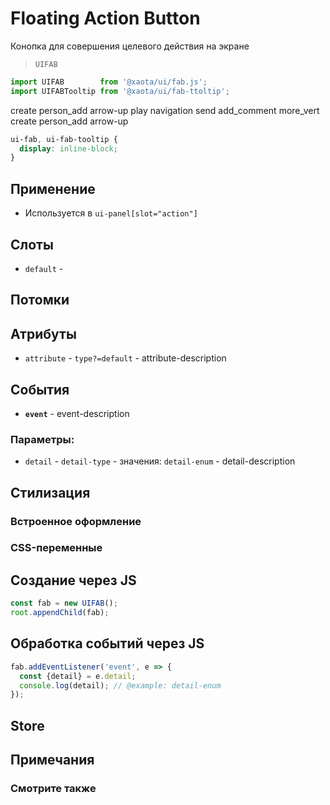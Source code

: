 # Floating Action Button
Конопка для совершения целевого действия на экране

> `UIFAB`

```javascript
import UIFAB        from '@xaota/ui/fab.js';
import UIFABTooltip from '@xaota/ui/fab-ttoltip';
```

<ui-html>
  <ui-fab>create</ui-fab>
  <ui-fab>person_add</ui-fab>
  <ui-fab>arrow-up</ui-fab>
  <ui-fab>play</ui-fab>
  <ui-fab>navigation</ui-fab>
  <ui-fab>send</ui-fab>
  <ui-fab>add_comment</ui-fab>
  <ui-fab>more_vert</ui-fab>
</ui-html>

<ui-html>
  <ui-fab-tooltip content="создать">create</ui-fab-tooltip>
  <ui-fab-tooltip content="добавить человека">person_add</ui-fab-tooltip>
  <ui-fab-tooltip content="вверх">arrow-up</ui-fab-tooltip>
</ui-html>

```css
ui-fab, ui-fab-tooltip {
  display: inline-block;
}
```

## Применение
* Используется в `ui-panel[slot="action"]`

## Слоты
* `default` -


## Потомки


## Атрибуты

* `attribute` - `type?=default` - attribute-description

## События

* __`event`__ - event-description

### Параметры:

* `detail` - `detail-type` - значения: `detail-enum` - detail-description

## Стилизация

### Встроенное оформление

### CSS-переменные

## Создание через JS

```javascript
const fab = new UIFAB();
root.appendChild(fab);
```

## Обработка событий через JS

```javascript
fab.addEventListener('event', e => {
  const {detail} = e.detail;
  console.log(detail); // @example: detail-enum
});
```

## Store

## Примечания

### Смотрите также


